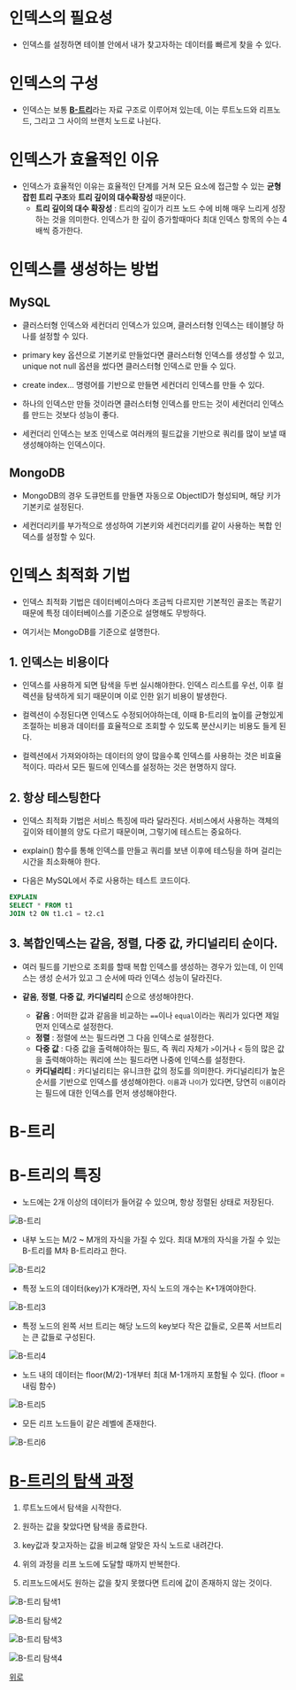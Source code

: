 # 인덱스의 필요성

- 인덱스를 설정하면 테이블 안에서 내가 찾고자하는 데이터를 빠르게 찾을 수 있다.

# 인덱스의 구성

- 인덱스는 보통 [**B-트리**](#b-트리)라는 자료 구조로 이루어져 있는데, 이는 루트노드와 리프노드, 그리고 그 사이의 브랜치 노드로 나뉜다.

# 인덱스가 효율적인 이유

- 인덱스가 효율적인 이유는 효율적인 단계를 거쳐 모든 요소에 접근할 수 있는 **균형잡힌 트리 구조**와 **트리 깊이의 대수확장성** 때문이다.
    + **트리 깊이의 대수 확장성** : 트리의 깊이가 리프 노드 수에 비해 매우 느리게 성장하는 것을 의미한다. 인덱스가 한 깊이 증가할때마다 최대 인덱스 항목의 수는 4배씩 증가한다.

# 인덱스를 생성하는 방법

## MySQL

- 클러스터형 인덱스와 세컨더리 인덱스가 있으며, 클러스터형 인덱스는 테이블당 하나를 설정할 수 있다.

- primary key 옵션으로 기본키로 만들었다면 클러스터형 인덱스를 생성할 수 있고, unique not null 옵션을 썼다면 클러스터형 인덱스로 만들 수 있다.

- create index... 명령어를 기반으로 만들면 세컨더리 인덱스를 만들 수 있다.

- 하나의 인덱스만 만들 것이라면 클러스터형 인덱스를 만드는 것이 세컨더리 인덱스를 만드는 것보다 성능이 좋다.

- 세컨더리 인덱스는 보조 인덱스로 여러캐의 필드값을 기반으로 쿼리를 많이 보낼 때 생성해야하는 인덱스이다.

## MongoDB

- MongoDB의 경우 도큐먼트를 만들면 자동으로 ObjectID가 형성되며, 해당 키가 기본키로 설정된다.

- 세컨더리키를 부가적으로 생성하여 기본키와 세컨더리키를 같이 사용하는 복합 인덱스를 설정할 수 있다.

# 인덱스 최적화 기법

- 인덱스 최적화 기법은 데이터베이스마다 조금씩 다르지만 기본적인 골조는 똑같기 때문에 특정 데이터베이스를 기준으로 설명해도 무방하다.

- 여기서는 MongoDB를 기준으로 설명한다.

## 1. 인덱스는 비용이다

- 인덱스를 사용하게 되면 탐색을 두번 실시해야한다. 인덱스 리스트를 우선, 이후 컬렉션을 탐색하게 되기 때문이며 이로 인한 읽기 비용이 발생한다.

- 컬렉션이 수정된다면 인덱스도 수정되어야하는데, 이때 B-트리의 높이를 균형있게 조절하는 비용과 데이터를 효율적으로 조회할 수 있도록 분산시키는 비용도 들게 된다.

- 컬렉션에서 가져와야하는 데이터의 양이 많을수록 인덱스를 사용하는 것은 비효율적이다. 따라서 모든 필드에 인덱스를 설정하는 것은 현명하지 않다.

## 2. 항상 테스팅한다

- 인덱스 최적화 기법은 서비스 특징에 따라 달라진다. 서비스에서 사용하는 객체의 깊이와 테이블의 양도 다르기 때문이며, 그렇기에 테스트는 중요하다.

- explain() 함수를 통해 인덱스를 만들고 쿼리를 보낸 이후에 테스팅을 하며 걸리는 시간을 최소화해야 한다.

- 다음은 MySQL에서 주로 사용하는 테스트 코드이다.


```sql
EXPLAIN
SELECT * FROM t1
JOIN t2 ON t1.c1 = t2.c1
```

## 3. 복합인덱스는 같음, 정렬, 다중 값, 카디널리티 순이다.

- 여러 필드를 기반으로 조회를 할때 복합 인덱스를 생성하는 경우가 있는데, 이 인덱스는 생성 순서가 있고 그 순서에 따라 인덱스 성능이 달라진다.

- **같음**, **정렬**, **다중 값**, **카디널리티** 순으로 생성해야한다.
    + **같음** : 어떠한 값과 같음을 비교하는 `==`이나 `equal`이라는 쿼리가 있다면 제일 먼저 인덱스로 설정한다.
    + **정렬** : 정렬에 쓰는 필드라면 그 다음 인덱스로 설정한다.
    + **다중 값** : 다중 값을 출력해야하는 필드, 즉 쿼리 자체가 `>`이거나 `<` 등의 많은 값을 출력해야하는 쿼리에 쓰는 필드라면 나중에 인덱스를 설정한다.
    + **카디널리티** : 카디널리티는 유니크한 값의 정도를 의미한다. 카디널리티가 높은 순서를 기반으로 인덱스를 생성해야한다. `이름`과 `나이`가 있다면, 당연히 `이름`이라는 필드에 대한 인덱스를 먼저 생성해야한다.



# B-트리

# B-트리의 특징

- 노드에는 2개 이상의 데이터가 들어갈 수 있으며, 항상 정렬된 상태로 저장된다.

![B-트리](https://github.com/GangSeongDokk/GSD_CS_STUDY/assets/109258608/a36e71cd-f6e6-4ebf-8dd9-b70b16adaeab)

- 내부 노드는 M/2 ~ M개의 자식을 가질 수 있다. 최대 M개의 자식을 가질 수 있는 B-트리를 M차 B-트리라고 한다.

![B-트리2](https://github.com/GangSeongDokk/GSD_CS_STUDY/assets/109258608/06ace53c-85c6-4890-b4f8-680a69468e01)

- 특정 노드의 데이터(key)가 K개라면, 자식 노드의 개수는 K+1개여야한다.

![B-트리3](https://github.com/GangSeongDokk/GSD_CS_STUDY/assets/109258608/30f5e7c2-048e-4e8e-b7ff-d3f7b9e9ae29)

- 특정 노드의 왼쪽 서브 트리는 해당 노드의 key보다 작은 값들로, 오른쪽 서브트리는 큰 값들로 구성된다.

![B-트리4](https://github.com/GangSeongDokk/GSD_CS_STUDY/assets/109258608/e708b6a4-cdaf-4994-b818-ac907230d905)

- 노드 내의 데이터는 floor(M/2)-1개부터 최대 M-1개까지 포함될 수 있다. (floor = 내림 함수)

![B-트리5](https://github.com/GangSeongDokk/GSD_CS_STUDY/assets/109258608/4f9e7cb6-bd94-4f37-9c6c-fa209a6641f5)

- 모든 리프 노드들이 같은 레벨에 존재한다.

![B-트리6](https://github.com/GangSeongDokk/GSD_CS_STUDY/assets/109258608/1d4d3e37-caad-4cb3-9165-4c52dbad5425)


# [B-트리의 탐색 과정](https://code-lab1.tistory.com/217)

1. 루트노드에서 탐색을 시작한다.

2. 원하는 값을 찾았다면 탐색을 종료한다.

3. key값과 찾고자하는 값을 비교해 알맞은 자식 노드로 내려간다.

4. 위의 과정을 리프 노드에 도달할 때까지 반복한다.

5. 리프노드에서도 원하는 값을 찾지 못했다면 트리에 값이 존재하지 않는 것이다.


![B-트리 탐색1](https://github.com/GangSeongDokk/GSD_CS_STUDY/assets/109258608/6d9487de-6c2c-435d-ba02-53fd26c5b2b1)

![B-트리 탐색2](https://github.com/GangSeongDokk/GSD_CS_STUDY/assets/109258608/7747e943-040b-442a-939c-1de65a1df764)

![B-트리 탐색3](https://github.com/GangSeongDokk/GSD_CS_STUDY/assets/109258608/0ff296bc-3872-4682-ba75-6e1aeac1fb02)

![B-트리 탐색4](https://github.com/GangSeongDokk/GSD_CS_STUDY/assets/109258608/17ba3826-7f41-482d-8985-604e04bf2101)


[위로](#인덱스가-효율적인-이유)